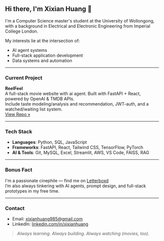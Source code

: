 ## Hi there, I'm Xixian Huang 👋

I'm a Computer Science master's student at the University of Wollongong, with a background in Electrical and Electronic Engineering from Imperial College London.

My interests lie at the intersection of:
- AI agent systems
- Full-stack application development
- Data systems and automation

---

### Current Project

**ReelFeel**  
A full-stack movie website with ai agent. Built with FastAPI + React, powered by OpenAI & TMDB APIs.  
Include taste modeling/analysis and recommendation, JWT-auth, and a watched/waiting list system.  
[View Repo »](https://github.com/heyinwong/reelfeel)


---

### Tech Stack

- **Languages**: Python, SQL, JavaScript  
- **Frameworks**: FastAPI, React, Tailwind CSS, TensorFlow, PyTorch  
- **AI & Tools**: Git, MySQL, Excel, Streamlit, AWS, VS Code, FAISS, RAG

---

### Bonus Fact

I'm a passionate cinephile — find me on [Letterboxd](https://letterboxd.com/XixianH/)  
I’m also always tinkering with AI agents, prompt design, and full-stack prototypes in my free time.

---

### Contact

- Email: xixianhuang985@gmail.com
- LinkedIn: [linkedin.com/in/xixianhuang](https://www.linkedin.com/in/xixianhuang)

> _Always learning. Always building. Always watching (movies, too)._

